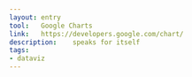 ```yaml
---
layout: entry
tool:	Google Charts
link:	https://developers.google.com/chart/
description:	speaks for itself
tags:
- dataviz	
---
```

